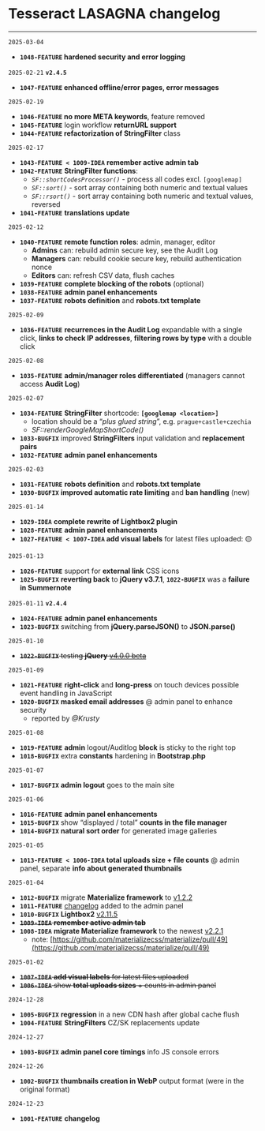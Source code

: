 # **Tesseract LASAGNA changelog**

---

`2025-03-04`

* **`1048-FEATURE` hardened security and error logging**

`2025-02-21`  **`v2.4.5`**

* **`1047-FEATURE` enhanced offline/error pages, error messages**

`2025-02-19`

* **`1046-FEATURE` no more META keywords**, feature removed  
* **`1045-FEATURE`** login workflow **returnURL support**  
* **`1044-FEATURE` refactorization of StringFilter** class

`2025-02-17`

* **`1043-FEATURE < 1009-IDEA`** **remember active admin tab**  
* **`1042-FEATURE`** **StringFilter functions**:  
  * *`SF::shortCodesProcessor()`* \- process all codes excl. `[googlemap]`  
  * *`SF::sort()`* \- sort array containing both numeric and textual values  
  * *`SF::rsort()`* \- sort array containing both numeric and textual values, reversed  
* **`1041-FEATURE`** **translations update**

`2025-02-12`

* **`1040-FEATURE`** **remote function roles**: admin, manager, editor  
  * **Admins** can: rebuild admin secure key, see the Audit Log  
  * **Managers** can: rebuild cookie secure key, rebuild authentication nonce  
  * **Editors** can: refresh CSV data, flush caches  
* **`1039-FEATURE`** **complete blocking of the robots** (optional)  
* **`1038-FEATURE`** **admin panel enhancements**  
* **`1037-FEATURE`** **robots definition** and **robots.txt template**

`2025-02-09`

* **`1036-FEATURE`** **recurrences in the Audit Log** expandable with a single click, **links to check IP addresses**, **filtering rows by type** with a double click

`2025-02-08`

* **`1035-FEATURE`** **admin/manager roles differentiated** (managers cannot access **Audit Log**)

`2025-02-07`

* **`1034-FEATURE`** **StringFilter** shortcode: **`[googlemap <location>]`**  
  * location should be a “*plus glued string*”, e.g. `prague+castle+czechia`  
  * *SF::renderGoogleMapShortCode()*  
* **`1033-BUGFIX`** improved **StringFilters** input validation and **replacement pairs**  
* **`1032-FEATURE`** **admin panel enhancements**

`2025-02-03`

* **`1031-FEATURE`** **robots definition** and **robots.txt template**  
* **`1030-BUGFIX`** **improved automatic rate limiting** and **ban handling** (new)

`2025-01-14`

* **`1029-IDEA`** **complete rewrite of Lightbox2 plugin**  
* **`1028-FEATURE`** **admin panel enhancements**  
* **`1027-FEATURE < 1007-IDEA` add visual labels** for latest files uploaded: 🟡

`2025-01-13`

* **`1026-FEATURE`** support for **external link** CSS icons  
* **`1025-BUGFIX`** **reverting back** to **jQuery v3.7.1**, **`1022-BUGFIX`** was a **failure in Summernote**

`2025-01-11`  **`v2.4.4`**

* **`1024-FEATURE`** **admin panel enhancements**  
* **`1023-BUGFIX`** switching from **jQuery.parseJSON()** to **JSON.parse()**

`2025-01-10`

* ~~**`1022-BUGFIX`** testing **jQuery** [v4.0.0 beta](https://blog.jquery.com/2024/02/06/jquery-4-0-0-beta/)~~

`2025-01-09`

* **`1021-FEATURE`** **right-click** and **long-press** on touch devices possible event handling in JavaScript  
* **`1020-BUGFIX`** **masked email addresses** @ admin panel to enhance security  
  * reported by *@Krusty*

`2025-01-08`

* **`1019-FEATURE`** **admin** logout/Auditlog **block** is sticky to the right top  
* **`1018-BUGFIX`** extra **constants** hardening in **Bootstrap.php**

`2025-01-07`

* **`1017-BUGFIX`** **admin logout** goes to the main site

`2025-01-06`

* **`1016-FEATURE`** **admin panel enhancements**  
* **`1015-BUGFIX`** show “displayed / total” **counts in the file manager**  
* **`1014-BUGFIX`** **natural sort order** for generated image galleries

`2025-01-05`

* **`1013-FEATURE < 1006-IDEA` total uploads size \+ file counts** @ admin panel, separate **info about generated thumbnails**

`2025-01-04`

* **`1012-BUGFIX`** migrate **Materialize framework** to [v1.2.2](https://github.com/materializecss/materialize/releases/tag/1.2.2)  
* **`1011-FEATURE`** [changelog](https://github.com/GSCloud/lasagna/blob/master/CHANGELOG.md) added to the admin panel  
* **`1010-BUGFIX`** **Lightbox2** [v2.11.5](https://github.com/lokesh/lightbox2/releases/tag/v2.11.5)  
* ~~**`1009-IDEA`** **remember active admin tab**~~  
* **`1008-IDEA`** **migrate Materialize framework** to the newest [v2.2.1](https://github.com/materializecss/materialize/releases/tag/v2.2.1)  
  * note: [https://github.com/materializecss/materialize/pull/49](https://github.com/materializecss/materialize/pull/49)

`2025-01-02`

* ~~**`1007-IDEA`** **add visual labels** for latest files uploaded~~  
* ~~**`1006-IDEA`** show **total uploads sizes** \+ counts in admin panel~~

`2024-12-28`

* **`1005-BUGFIX`** **regression** in a new CDN hash after global cache flush  
* **`1004-FEATURE`** **StringFilters** CZ/SK replacements update

`2024-12-27`

* **`1003-BUGFIX`** **admin panel core timings** info JS console errors

`2024-12-26`

* **`1002-BUGFIX`** **thumbnails creation in WebP** output format (were in the original format)

`2024-12-23`

* **`1001-FEATURE`** **changelog**

